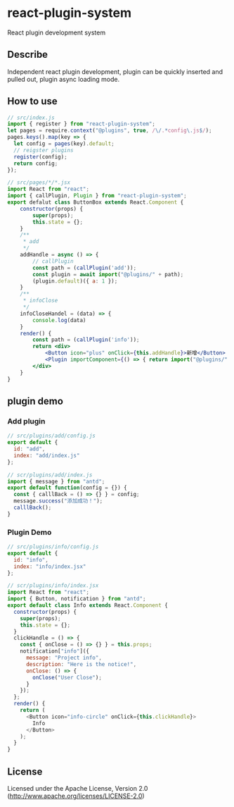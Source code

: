 # react-plugin-system

React plugin development system

## Describe

Independent react plugin development, plugin can be quickly inserted and pulled out, plugin async loading mode.

## How to use

```javascript
// src/index.js
import { register } from "react-plugin-system";
let pages = require.context("@plugins", true, /\/.*config\.js$/);
pages.keys().map(key => {
  let config = pages(key).default;
  // reigster plugins
  register(config);
  return config;
});
```

```jsx
// src/pages/*/*.jsx
import React from "react";
import { callPlugin, Plugin } from "react-plugin-system";
export defalut class ButtonBox extends React.Component {
    constructor(props) {
        super(props);
        this.state = {};
    }
    /**
     * add
     */
    addHandle = async () => {
        // callPlugin
        const path = (callPlugin('add'));
        const plugin = await import("@plugins/" + path);
        (plugin.default)({ a: 1 });
    }
    /**
     * infoClose
     */
    infoCloseHandel = (data) => {
        console.log(data)
    }
    render() {
        const path = (callPlugin('info'));
        return <div>
            <Button icon="plus" onClick={this.addHandle}>新增</Button>
            <Plugin importComponent={() => { return import("@plugins/" + path) }} onClose={this.infoCloseHandel} />
        </div>
    }
}
```

## plugin demo

### Add plugin

```js
// src/plugins/add/config.js
export default {
  id: "add",
  index: "add/index.js"
};
```

```js
// scr/plugins/add/index.js
import { message } from "antd";
export default function(config = {}) {
  const { calllBack = () => {} } = config;
  message.success("添加成功！");
  calllBack();
}
```

### Plugin Demo

```js
// src/plugins/info/config.js
export default {
  id: "info",
  index: "info/index.jsx"
};
```

```js
// scr/plugins/info/index.jsx
import React from "react";
import { Button, notification } from "antd";
export default class Info extends React.Component {
  constructor(props) {
    super(props);
    this.state = {};
  }
  clickHandle = () => {
    const { onClose = () => {} } = this.props;
    notification["info"]({
      message: "Project info",
      description: "Here is the notice!",
      onClose: () => {
        onClose("User Close");
      }
    });
  };
  render() {
    return (
      <Button icon="info-circle" onClick={this.clickHandle}>
        Info
      </Button>
    );
  }
}
```

###

## License

Licensed under the Apache License, Version 2.0
(<http://www.apache.org/licenses/LICENSE-2.0>)
